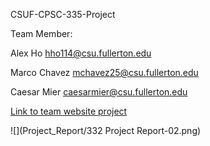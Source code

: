 CSUF-CPSC-335-Project

Team Member:

Alex Ho hho114@csu.fullerton.edu

Marco Chavez mchavez25@csu.fullerton.edu

Caesar Mier caesarmier@csu.fullerton.edu

[Link to team website project ](http://bit.ly/2Pe7P4u "CPSC 332 Project")


![](Project_Report/332 Project Report-02.png)
